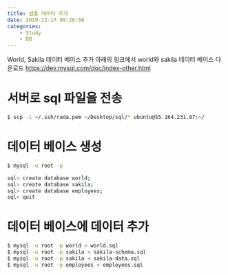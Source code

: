 ```yaml
---
title: 샘플 데이터 추가
date: 2019-12-17 09:26:50
categories: 
    - Study
    - DB
---
```


World, Sakila 데이터 베이스 추가
아래의 링크에서 world와 sakila 데이터 베이스 다운로드
https://dev.mysql.com/doc/index-other.html

# 서버로 sql 파일을 전송
~~~bash
$ scp -i ~/.ssh/rada.pem ~/Desktop/sql/* ubuntu@15.164.231.87:~/
~~~

# 데이터 베이스 생성
~~~bash
$ mysql -u root -p

sql> create database world;
sql> create database sakila;
sql> create database employees;
sql> quit
~~~

# 데이터 베이스에 데이터 추가
~~~bash
$ mysql -u root -p world < world.sql
$ mysql -u root -p sakila < sakila-schema.sql
$ mysql -u root -p sakila < sakila-data.sql
$ mysql -u root -p employees < employees.sql
~~~
